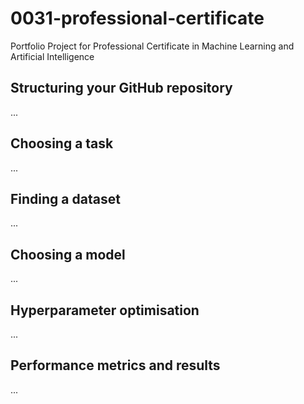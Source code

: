 # 0031-professional-certificate
Portfolio Project for Professional Certificate in Machine Learning and Artificial Intelligence
## Structuring your GitHub repository
...
## Choosing a task
...
## Finding a dataset
...
## Choosing a model
...
## Hyperparameter optimisation
...
## Performance metrics and results
...